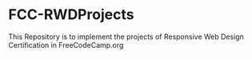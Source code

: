 # FCC-RWDProjects
This Repository is to implement the projects of Responsive Web Design Certification in FreeCodeCamp.org
